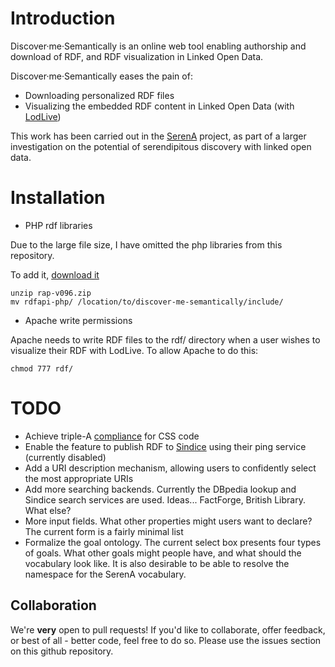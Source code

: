 # Introduction

Discover·me·Semantically is an online web tool enabling authorship and download of RDF, and RDF visualization in Linked Open Data.

Discover·me·Semantically eases the pain of:
- Downloading personalized RDF files
- Visualizing the embedded RDF content in Linked Open Data (with [LodLive](http://en.lodlive.it/))

This work has been carried out in the [SerenA](http://www.serena.ac.uk) project, as part of a larger investigation on the potential of serendipitous discovery with linked open data.

# Installation

- PHP rdf libraries

Due to the large file size, I have omitted the php libraries from this repository.

To add it, [download it](http://sourceforge.net/projects/rdfapi-php/files/latest/download)

```
unzip rap-v096.zip
mv rdfapi-php/ /location/to/discover-me-semantically/include/
```

- Apache write permissions

Apache needs to write RDF files to the rdf/ directory when a user wishes to visualize their RDF with LodLive. To allow Apache to do this:

```
chmod 777 rdf/
```

# TODO

- Achieve triple-A [compliance](http://jigsaw.w3.org/css-validator/) for CSS code
- Enable the feature to publish RDF to [Sindice](http://sindice.com/) using their ping service (currently disabled)
- Add a URI description mechanism, allowing users to confidently select the most appropriate URIs
- Add more searching backends. Currently the DBpedia lookup and Sindice search services are used. Ideas... FactForge, British Library. What else?
- More input fields. What other properties might users want to declare? The current form is a fairly minimal list
- Formalize the goal ontology. The current select box presents four types of goals. What other goals might people have, and what should the vocabulary look like. It is also desirable to be able to resolve the namespace for the SerenA vocabulary.

## Collaboration

We're **very** open to pull requests! If you'd like to collaborate, offer feedback, or best of all - better code, feel free to do so. Please use the issues section on this github repository.